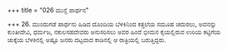 +++
title = "026 ಮುನ್ದೆ ಪಾರ್ಥನ"

+++
26. ಮುಂದುಗಡೆ ಪಾರ್ಥನು ಹಿಡಿದ ದೊಂದಿಯ ಬೆಳಕಿನಿಂದ ಕತ್ತಲೆಯ ಸಮೂಹ ಚದುರಲು, ಅವನನ್ನು ಕುಂತೀದೇವಿ, ಧರ್ಮಜ, ನಕುಲಸಹದೇವರು ಅನುಸರಿಸಲು ಅವರ ಹಿಂದೆ ಭೀಮನ ಕೈಯಲ್ಲಿರುವ ಉರಿಯ ಕಟ್ಟಿಗೆಯ ಚುಕ್ಕೆಯ ಬೆಳಕಿನಲ್ಲಿ ಅಷ್ಟೂ ಜನರು ದಟ್ಟವಾದ ಕಾಡಿನಲ್ಲಿ ಆ ರಾತ್ರಿಯಲ್ಲಿ ಬರುತ್ತಿದ್ದರು.
